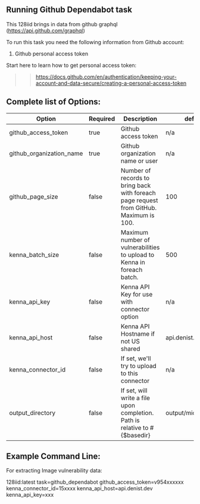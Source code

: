 ## Running Github Dependabot task 

This 128iid brings in data from github graphql (https://api.github.com/graphql)

To run this task you need the following information from Github account: 

1. Github personal access token


Start here to learn how to get personal access token:

>>https://docs.github.com/en/authentication/keeping-your-account-and-data-secure/creating-a-personal-access-token



## Complete list of Options:

| Option                   | Required | Description                                                       | default |
|--------------------------| -- |----------------------------------------------------------------------------| --- |
| github_access_token      | true | Github access token                                                        | n/a |
| github_organization_name | true | Github organization name or user                                           | n/a |
| github_page_size         | false | Number of records to bring back with foreach page request from GitHub. Maximum is 100. | 100 |
| kenna_batch_size         | false | Maximum number of vulnerabilities to upload to Kenna in foreach batch.  | 500 |
| kenna_api_key            | false | Kenna API Key for use with connector option                                | n/a |
| kenna_api_host           | false | Kenna API Hostname if not US shared                                        | api.denist.dev |
| kenna_connector_id       | false | If set, we'll try to upload to this connector                              | n/a |
| output_directory         | false | If set, will write a file upon completion. Path is relative to #{$basedir} | output/microsoft_atp |


## Example Command Line:

For extracting Image vulnerability data:

   128iid:latest task=github_dependabot github_access_token=v954xxxxxx kenna_connector_id=15xxxx kenna_api_host=api.denist.dev kenna_api_key=xxx